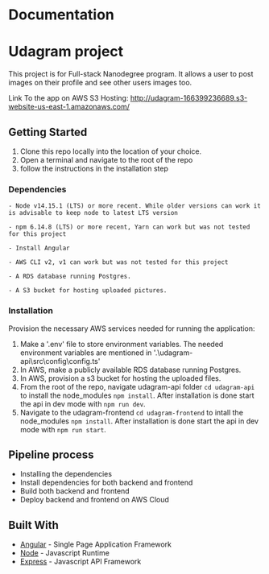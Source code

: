 # Documentation

# Udagram project
This project is for Full-stack Nanodegree program. It allows a user to post images on their profile and see other users images too.

Link To the app on AWS S3 Hosting: http://udagram-166399236689.s3-website-us-east-1.amazonaws.com/
## Getting Started

1. Clone this repo locally into the location of your choice.
2. Open a terminal and navigate to the root of the repo
3. follow the instructions in the installation step


### Dependencies

```
- Node v14.15.1 (LTS) or more recent. While older versions can work it is advisable to keep node to latest LTS version

- npm 6.14.8 (LTS) or more recent, Yarn can work but was not tested for this project

- Install Angular

- AWS CLI v2, v1 can work but was not tested for this project

- A RDS database running Postgres.

- A S3 bucket for hosting uploaded pictures.

```

### Installation

Provision the necessary AWS services needed for running the application:

1. Make a '.env' file to store environment variables. The needed environment variables are mentioned in '.\udagram-api\src\config\config.ts'
2. In AWS, make a publicly available RDS database running Postgres. 
3. In AWS, provision a s3 bucket for hosting the uploaded files. 
4. From the root of the repo, navigate udagram-api folder `cd udagram-api` to install the node_modules `npm install`. After installation is done start the api in dev mode with `npm run dev`.
5. Navigate to the udagram-frontend `cd udagram-frontend` to intall the node_modules `npm install`. After installation is done start the api in dev mode with `npm run start`.

## Pipeline process
- Installing the dependencies
- Install dependencies for both backend and frontend
- Build both backend and frontend
- Deploy backend and frontend on AWS Cloud

## Built With

- [Angular](https://angular.io/) - Single Page Application Framework
- [Node](https://nodejs.org) - Javascript Runtime
- [Express](https://expressjs.com/) - Javascript API Framework


